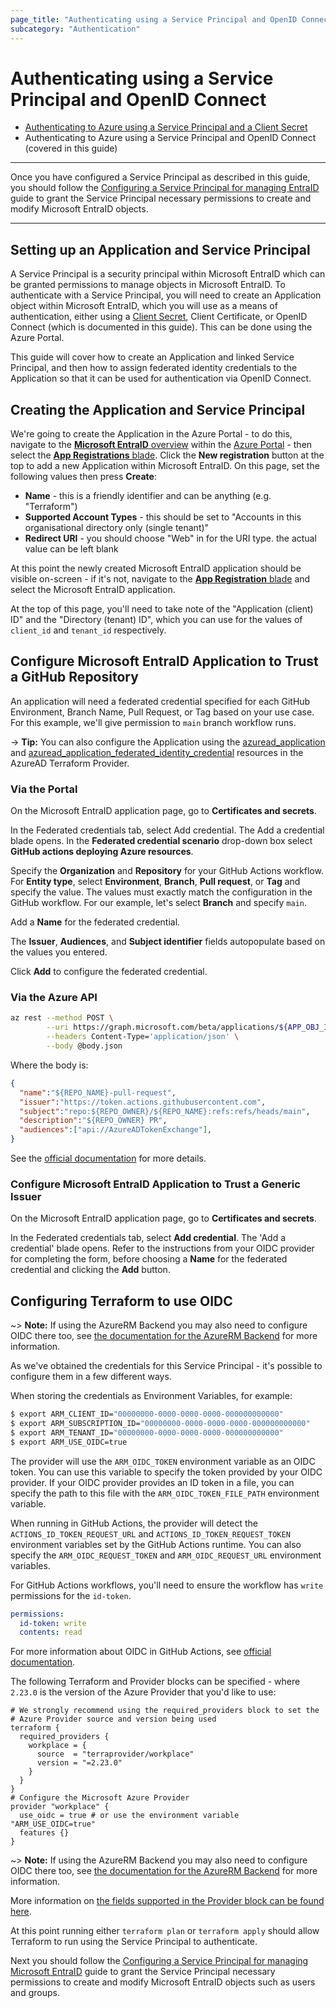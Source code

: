```yaml
---
page_title: "Authenticating using a Service Principal and OpenID Connect"
subcategory: "Authentication"
---
```


# Authenticating using a Service Principal and OpenID Connect

* [Authenticating to Azure using a Service Principal and a Client Secret](service\_principal\_client\_secret.md)
* Authenticating to Azure using a Service Principal and OpenID Connect (covered in this guide)

***

Once you have configured a Service Principal as described in this guide, you should follow the [Configuring a Service Principal for managing EntraID](../service-principal-configuration.md) guide to grant the Service Principal necessary permissions to create and modify Microsoft EntraID objects.

***

## Setting up an Application and Service Principal

A Service Principal is a security principal within Microsoft EntraID which can be granted permissions to manage objects in Microsoft EntraID. To authenticate with a Service Principal, you will need to create an Application object within Microsoft EntraID, which you will use as a means of authentication, either using a [Client Secret](service\_principal\_client\_secret.md), Client Certificate, or OpenID Connect (which is documented in this guide). This can be done using the Azure Portal.

This guide will cover how to create an Application and linked Service Principal, and then how to assign federated identity credentials to the Application so that it can be used for authentication via OpenID Connect.

## Creating the Application and Service Principal

We're going to create the Application in the Azure Portal - to do this, navigate to the [**Microsoft EntraID** overview](https://portal.azure.com/#blade/Microsoft\_AAD\_IAM/ActiveDirectoryMenuBlade/Overview) within the [Azure Portal](https://portal.azure.com/) - then select the [**App Registrations** blade](https://portal.azure.com/#blade/Microsoft\_AAD\_IAM/ActiveDirectoryMenuBlade/RegisteredApps/RegisteredApps/Overview). Click the **New registration** button at the top to add a new Application within Microsoft EntraID. On this page, set the following values then press **Create**:

* **Name** - this is a friendly identifier and can be anything (e.g. "Terraform")
* **Supported Account Types** - this should be set to "Accounts in this organisational directory only (single tenant)"
* **Redirect URI** - you should choose "Web" in for the URI type. the actual value can be left blank

At this point the newly created Microsoft EntraID application should be visible on-screen - if it's not, navigate to the [**App Registration** blade](https://portal.azure.com/#blade/Microsoft\_AAD\_IAM/ActiveDirectoryMenuBlade/RegisteredApps/RegisteredApps/Overview) and select the Microsoft EntraID application.

At the top of this page, you'll need to take note of the "Application (client) ID" and the "Directory (tenant) ID", which you can use for the values of `client_id` and `tenant_id` respectively.

## Configure Microsoft EntraID Application to Trust a GitHub Repository

An application will need a federated credential specified for each GitHub Environment, Branch Name, Pull Request, or Tag based on your use case. For this example, we'll give permission to `main` branch workflow runs.

-> **Tip:** You can also configure the Application using the [azuread\_application](https://registry.terraform.io/providers/hashicorp/azuread/latest/docs/resources/application) and [azuread\_application\_federated\_identity\_credential](https://registry.terraform.io/providers/hashicorp/azuread/latest/docs/resources/application\_federated\_identity\_credential) resources in the AzureAD Terraform Provider.

### Via the Portal

On the Microsoft EntraID application page, go to **Certificates and secrets**.

In the Federated credentials tab, select Add credential. The Add a credential blade opens. In the **Federated credential scenario** drop-down box select **GitHub actions deploying Azure resources**.

Specify the **Organization** and **Repository** for your GitHub Actions workflow. For **Entity type**, select **Environment**, **Branch**, **Pull request**, or **Tag** and specify the value. The values must exactly match the configuration in the GitHub workflow. For our example, let's select **Branch** and specify `main`.

Add a **Name** for the federated credential.

The **Issuer**, **Audiences**, and **Subject identifier** fields autopopulate based on the values you entered.

Click **Add** to configure the federated credential.

### Via the Azure API

```sh
az rest --method POST \
        --uri https://graph.microsoft.com/beta/applications/${APP_OBJ_ID}/federatedIdentityCredentials \
        --headers Content-Type='application/json' \
        --body @body.json
```

Where the body is:

```json
{
  "name":"${REPO_NAME}-pull-request",
  "issuer":"https://token.actions.githubusercontent.com",
  "subject":"repo:${REPO_OWNER}/${REPO_NAME}:refs:refs/heads/main",
  "description":"${REPO_OWNER} PR",
  "audiences":["api://AzureADTokenExchange"],
}
```

See the [official documentation](https://docs.microsoft.com/en-us/azure/active-directory/develop/workload-identity-federation-create-trust-github) for more details.

### Configure Microsoft EntraID Application to Trust a Generic Issuer

On the Microsoft EntraID application page, go to **Certificates and secrets**.

In the Federated credentials tab, select **Add credential**. The 'Add a credential' blade opens. Refer to the instructions from your OIDC provider for completing the form, before choosing a **Name** for the federated credential and clicking the **Add** button.

## Configuring Terraform to use OIDC

~> **Note:** If using the AzureRM Backend you may also need to configure OIDC there too, see [the documentation for the AzureRM Backend](https://www.terraform.io/language/settings/backends/azurerm) for more information.

As we've obtained the credentials for this Service Principal - it's possible to configure them in a few different ways.

When storing the credentials as Environment Variables, for example:

```bash
$ export ARM_CLIENT_ID="00000000-0000-0000-0000-000000000000"
$ export ARM_SUBSCRIPTION_ID="00000000-0000-0000-0000-000000000000"
$ export ARM_TENANT_ID="00000000-0000-0000-0000-000000000000"
$ export ARM_USE_OIDC=true
```

The provider will use the `ARM_OIDC_TOKEN` environment variable as an OIDC token. You can use this variable to specify the token provided by your OIDC provider. If your OIDC provider provides an ID token in a file, you can specify the path to this file with the `ARM_OIDC_TOKEN_FILE_PATH` environment variable.

When running in GitHub Actions, the provider will detect the `ACTIONS_ID_TOKEN_REQUEST_URL` and `ACTIONS_ID_TOKEN_REQUEST_TOKEN` environment variables set by the GitHub Actions runtime. You can also specify the `ARM_OIDC_REQUEST_TOKEN` and `ARM_OIDC_REQUEST_URL` environment variables.

For GitHub Actions workflows, you'll need to ensure the workflow has `write` permissions for the `id-token`.

```yaml
permissions:
  id-token: write
  contents: read
```

For more information about OIDC in GitHub Actions, see [official documentation](https://docs.github.com/en/actions/deployment/security-hardening-your-deployments/configuring-openid-connect-in-cloud-providers).

The following Terraform and Provider blocks can be specified - where `2.23.0` is the version of the Azure Provider that you'd like to use:

```hcl
# We strongly recommend using the required_providers block to set the
# Azure Provider source and version being used
terraform {
  required_providers {
    workplace = {
      source  = "terraprovider/workplace"
      version = "=2.23.0"
    }
  }
}
# Configure the Microsoft Azure Provider
provider "workplace" {
  use_oidc = true # or use the environment variable "ARM_USE_OIDC=true"
  features {}
}
```



~> **Note:** If using the AzureRM Backend you may also need to configure OIDC there too, see [the documentation for the AzureRM Backend](https://www.terraform.io/language/settings/backends/azurerm) for more information.

More information on [the fields supported in the Provider block can be found here](../../index.md#argument-reference).

At this point running either `terraform plan` or `terraform apply` should allow Terraform to run using the Service Principal to authenticate.

Next you should follow the [Configuring a Service Principal for managing Microsoft EntraID](../service-principal-configuration.md) guide to grant the Service Principal necessary permissions to create and modify Microsoft EntraID objects such as users and groups.
